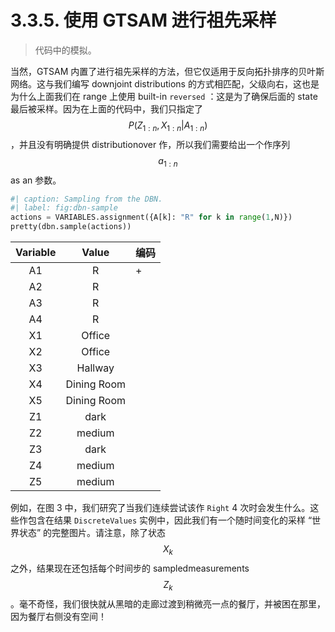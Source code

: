 # 3.3.5. 使用 GTSAM 进行祖先采样

> 代码中的模拟。

当然，GTSAM 内置了进行祖先采样的方法，但它仅适用于反向拓扑排序的贝叶斯网络。这与我们编写 downjoint distributions 的方式相匹配，父级向右，这也是为什么上面我们在 range 上使用 built-in `reversed` ：这是为了确保后面的 state 最后被采样。因为在上面的代码中，我们只指定了$$P(Z_{1:n},X_{1:n}|A_{1:n})$$ ，并且没有明确提供 distributionover 作，所以我们需要给出一个作序列 $$a_{1:n}$$as an 参数。

```python
#| caption: Sampling from the DBN.
#| label: fig:dbn-sample
actions = VARIABLES.assignment({A[k]: "R" for k in range(1,N)})
pretty(dbn.sample(actions))
```

<table><thead><tr><th align="center">Variable</th><th align="center">Value</th><th data-hidden>编码</th></tr></thead><tbody><tr><td align="center">A1</td><td align="center">R</td><td>+</td></tr><tr><td align="center">A2</td><td align="center">R</td><td></td></tr><tr><td align="center">A3</td><td align="center">R</td><td></td></tr><tr><td align="center">A4</td><td align="center">R</td><td></td></tr><tr><td align="center">X1</td><td align="center">Office</td><td></td></tr><tr><td align="center">X2</td><td align="center">Office</td><td></td></tr><tr><td align="center">X3</td><td align="center">Hallway</td><td></td></tr><tr><td align="center">X4</td><td align="center">Dining Room</td><td></td></tr><tr><td align="center">X5</td><td align="center">Dining Room</td><td></td></tr><tr><td align="center">Z1</td><td align="center">dark</td><td></td></tr><tr><td align="center">Z2</td><td align="center">medium</td><td></td></tr><tr><td align="center">Z3</td><td align="center">dark</td><td></td></tr><tr><td align="center">Z4</td><td align="center">medium</td><td></td></tr><tr><td align="center">Z5</td><td align="center">medium</td><td></td></tr></tbody></table>

例如，在图 3 中，我们研究了当我们连续尝试该作 `Right` 4 次时会发生什么。这些作包含在结果 `DiscreteValues` 实例中，因此我们有一个随时间变化的采样 “世界状态” 的完整图片。请注意，除了状态 $$X_k$$ 之外，结果现在还包括每个时间步的 sampledmeasurements $$Z_k$$ 。毫不奇怪，我们很快就从黑暗的走廊过渡到稍微亮一点的餐厅，并被困在那里，因为餐厅右侧没有空间！
